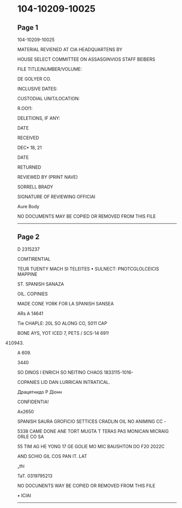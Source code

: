 # 104-10209-10025

## Page 1

104-10209-10025

MATERIAL REVIENED AT CIA HEADQUARTENS BY

HOUSE SELECT COMMITTEE ON ASSASGINVIOS STAFF BEIBERS

FILE TITLE/NUMBER/VOLUME:

DE GOLYER CO.

INCLUSIVE DATES:

CUSTODIAL UNIT/LOCATION:

R.OO!1:

DELETIONS, IF ANY:

DATE

RECEIVED

DEC• 18, 21

DATE

RETURNED

REVIEWED BY (PRINT NAVE)

SORRELL BRADY

SIGNATURE OF REVIEWING OFFICIAI

Aure Body

NO DOCUMENTS MAY BE COPIED OR REMOVED FROM THIS FILE

---

## Page 2

D 2315237

COMTIRENTIAL

TEUR TUENTY MACH SI TELEITES • SULNECT: PNOTCGLOLCEICIS MAPPINE

ST. SPANISH SANAZA

OIL. COPINIES

MADE CONE YORK FOR LA SPANISH SANSEA

ARs A 14641

Tie CHAPLE: 20L SO ALONG CO, S011 CAP

BONE AYS, YOT ICED 7, PETS / SCS-14 691!

410943)

A 609.

3440

SO DINOS I ENRICH SO NEITINO CHAOS 1833115-1016-

COPANIES LID DAN LURRICAN INTRATICAL.

Драцятнидо Р Діонн

CONFIDENTIA!

Ax2650

SPANISH SAURA GROFICIO SETTICES CRADLIN OIL NO ANIMING CC -

5338 CAME DONE ANE TORT MUGTA T TERAS PAS MONICAN MICRAIG ORLE CO SA

55 TIM AG HE YONG 17 GE GOLIE MO MIC BAUSHTON DO F20 2022C

AND SCHIO GIL COS PAN IT. LAT

„thi

TaT. 0319795213

NO DOCUNENTS WAY BE COPIED OR REMOVED FROM THIS FILE

• ICIAI

---

